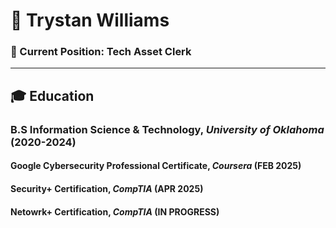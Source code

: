 # 👤 Trystan Williams
### 💼 Current Position: Tech Asset Clerk

***
## 🎓 Education
### B.S Information Science & Technology, *University of Oklahoma* (2020-2024)
#### Google Cybersecurity Professional Certificate, *Coursera* (FEB 2025)
#### Security+ Certification, *CompTIA* (APR 2025)
#### Netowrk+ Certification, *CompTIA* (IN PROGRESS)

<!--
**TrystanW02/TrystanW02** is a ✨ _special_ ✨ repository because its `README.md` (this file) appears on your GitHub profile.

Here are some ideas to get you started:

- 🔭 I’m currently working on ...
- 🌱 I’m currently learning ...
- 👯 I’m looking to collaborate on ...
- 🤔 I’m looking for help with ...
- 💬 Ask me about ...
- 📫 How to reach me: ...
- 😄 Pronouns: ...
- ⚡ Fun fact: ...
-->
